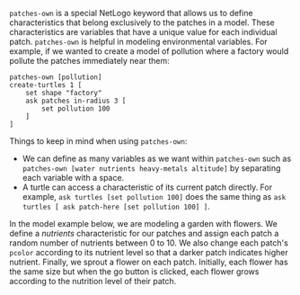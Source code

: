 ﻿`patches-own` is a special NetLogo keyword that allows us to define characteristics that belong exclusively to the patches in a model. These characteristics are variables that have a unique value for each individual patch. `patches-own` is helpful in modeling environmental variables. For example, if we wanted to create a model of pollution where a factory would pollute the patches immediately near them:



```
patches-own [pollution]
create-turtles 1 [
	set shape "factory"
	ask patches in-radius 3 [
		set pollution 100
	]
]
```

 



Things to keep in mind when using `patches-own`:

* We can define as many variables as we want within `patches-own` such as `patches-own [water nutrients heavy-metals altitude]` by separating each variable with a space.
* A turtle can access a characteristic of its current patch directly. For example, `ask turtles [set pollution 100]` does the same thing as `ask turtles [ ask patch-here [set pollution 100] ]`.





In the model example below, we are modeling a garden with flowers. We define a *nutrients* characteristic for our patches and assign each patch a random number of nutrients between 0 to 10. We also change each patch's `pcolor` according to its nutrient level so that a darker patch indicates higher nutrient. Finally, we sprout a flower on each patch. Initially, each flower has the same size but when the go button is clicked, each flower grows according to the nutrition level of their patch.

